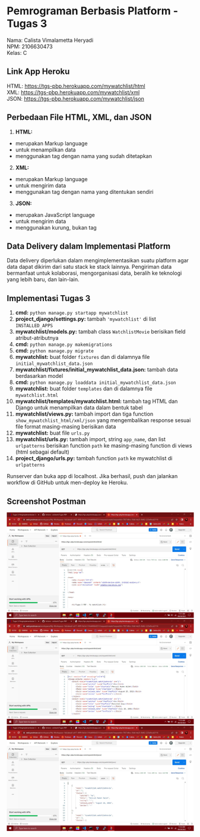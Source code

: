 # Pemrograman Berbasis Platform - Tugas 3
Nama: Calista Vimalametta Heryadi<br>
NPM: 2106630473<br>
Kelas: C

## Link App Heroku

HTML: <https://tgs-pbp.herokuapp.com/mywatchlist/html><br>
XML: <https://tgs-pbp.herokuapp.com/mywatchlist/xml><br>
JSON: <https://tgs-pbp.herokuapp.com/mywatchlist/json>

## Perbedaan File HTML, XML, dan JSON

1. **HTML:**
- merupakan Markup language
- untuk menampilkan data
- menggunakan tag dengan nama yang sudah ditetapkan

2. **XML:**
- merupakan Markup language
- untuk mengirim data
- menggunakan tag dengan nama yang ditentukan sendiri

3. **JSON:**
- merupakan JavaScript language
- untuk mengirim data
- menggunakan kurung, bukan tag

## Data Delivery dalam Implementasi Platform

Data delivery diperlukan dalam mengimplementasikan suatu platform agar data dapat dikirim dari satu stack ke stack lainnya. Pengiriman data bermanfaat untuk kolaborasi, mengorganisasi data, beralih ke teknologi yang lebih baru, dan lain-lain.

## Implementasi Tugas 3

1. **cmd:** `python manage.py startapp mywatchlist`
2. **project_django/settings.py:** tambah `'mywatchlist'` di list `INSTALLED_APPS`
3. **mywatchlist/models.py:** tambah class `WatchlistMovie` berisikan field atribut-atributnya
4. **cmd:** `python manage.py makemigrations`
5. **cmd:** `python manage.py migrate`
6. **mywatchlist:** buat folder `fixtures` dan di dalamnya file `initial_mywatchlist_data.json`
7. **mywatchlist/fixtures/initial_mywatchlist_data.json:** tambah data berdasarkan model
8. **cmd:** `python manage.py loaddata initial_mywatchlist_data.json`
9. **mywatchlist:** buat folder `templates` dan di dalamnya file `mywatchlist.html`
10. **mywatchlist/templates/mywatchlist.html:** tambah tag HTML dan Django untuk menampilkan data dalam bentuk tabel
11. **mywatchlist/views.py:** tambah import dan tiga function `show_mywatchlist_html/xml/json` yang mengembalikan response sesuai file format masing-masing berisikan data
12. **mywatchlist:** buat file `urls.py`
13. **mywatchlist/urls.py:** tambah import, string `app_name`, dan list `urlpatterns` berisikan function `path` ke masing-masing function di views (html sebagai default)
14. **project_django/urls.py:** tambah function `path` ke mywatchlist di `urlpatterns`

Runserver dan buka app di localhost. Jika berhasil, push dan jalankan workflow di GitHub untuk men-deploy ke Heroku.

## Screenshot Postman

![Postman HTML](screenshots/tugas3_postman_html.jpg "Postman HTML")
![Postman XML](screenshots/tugas3_postman_xml.jpg "Postman XML")
![Postman JSON](screenshots/tugas3_postman_json.jpg "Postman JSON")